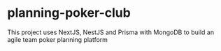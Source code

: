 # planning-poker-club
This project uses NextJS, NestJS and Prisma with MongoDB to build an agile team poker planning platform
